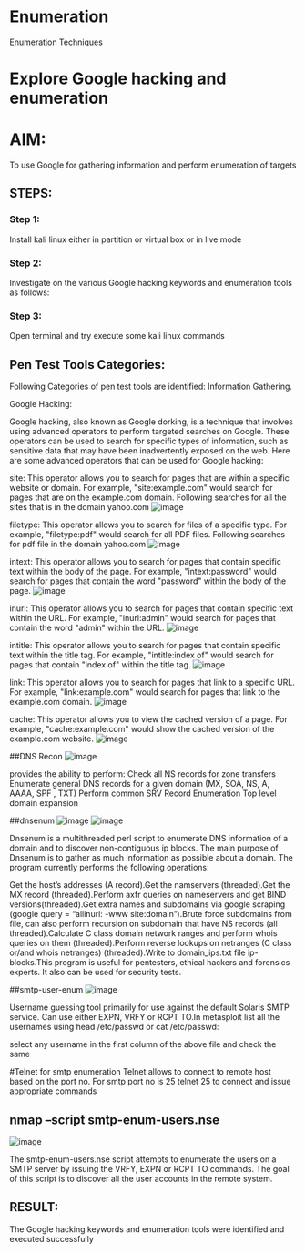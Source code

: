 # Enumeration
Enumeration Techniques

# Explore Google hacking and enumeration 

# AIM:

To use Google for gathering information and perform enumeration of targets

## STEPS:

### Step 1:

Install kali linux either in partition or virtual box or in live mode

### Step 2:

Investigate on the various Google hacking keywords and enumeration tools as follows:


### Step 3:
Open terminal and try execute some kali linux commands

## Pen Test Tools Categories:  

Following Categories of pen test tools are identified:
Information Gathering.

Google Hacking:

Google hacking, also known as Google dorking, is a technique that involves using advanced operators to perform targeted searches on Google. These operators can be used to search for specific types of information, such as sensitive data that may have been inadvertently exposed on the web. Here are some advanced operators that can be used for Google hacking:

site: This operator allows you to search for pages that are within a specific website or domain. For example, "site:example.com" would search for pages that are on the example.com domain.
Following searches for all the sites that is in the domain yahoo.com
![image](https://github.com/karthika28112004/Enumeration/assets/128035087/a30d3dc2-3c1d-453f-bda7-87ff4183ea4a)


filetype: This operator allows you to search for files of a specific type. For example, "filetype:pdf" would search for all PDF files.
Following searches for pdf file in the domain yahoo.com
![image](https://github.com/karthika28112004/Enumeration/assets/128035087/cba210ce-ec5c-475b-93b7-9fd8567aabc3)



intext: This operator allows you to search for pages that contain specific text within the body of the page. For example, "intext:password" would search for pages that contain the word "password" within the body of the page.
![image](https://github.com/karthika28112004/Enumeration/assets/128035087/29267ac7-9669-4c2b-a7ca-d9a8e432871b)


inurl: This operator allows you to search for pages that contain specific text within the URL. For example, "inurl:admin" would search for pages that contain the word "admin" within the URL.
![image](https://github.com/karthika28112004/Enumeration/assets/128035087/30717c82-e7cc-4ec0-beda-a0e9c47788d0)

intitle: This operator allows you to search for pages that contain specific text within the title tag. For example, "intitle:index of" would search for pages that contain "index of" within the title tag.
![image](https://github.com/karthika28112004/Enumeration/assets/128035087/9e342596-60e7-4787-b061-bfa35f3b17fb)

link: This operator allows you to search for pages that link to a specific URL. For example, "link:example.com" would search for pages that link to the example.com domain.
![image](https://github.com/karthika28112004/Enumeration/assets/128035087/dcb45103-3578-480b-8c73-22b55a9d1bc1)

cache: This operator allows you to view the cached version of a page. For example, "cache:example.com" would show the cached version of the example.com website.
![image](https://github.com/karthika28112004/Enumeration/assets/128035087/2a3ffa41-d54b-4bea-831d-30a55a6d51a7)

 



##DNS Recon
![image](https://github.com/karthika28112004/Enumeration/assets/128035087/203faabe-cec6-460d-b924-d21b362b2b2d)

provides the ability to perform:
Check all NS records for zone transfers
Enumerate general DNS records for a given domain (MX, SOA, NS, A, AAAA, SPF , TXT)
Perform common SRV Record Enumeration
Top level domain expansion








##dnsenum
![image](https://github.com/karthika28112004/Enumeration/assets/128035087/b4fd8cd4-5aaf-4a0c-b5b2-cbccbbc95da6)
![image](https://github.com/karthika28112004/Enumeration/assets/128035087/5bbcaf21-928d-45ef-90fb-6a274c98be99)

Dnsenum is a multithreaded perl script to enumerate DNS information of a domain and to discover non-contiguous ip blocks. The main purpose of Dnsenum is to gather as much information as possible about a domain. The program currently performs the following operations:

Get the host’s addresses (A record).Get the namservers (threaded).Get the MX record (threaded).Perform axfr queries on nameservers and get BIND versions(threaded).Get extra names and subdomains via google scraping (google query = “allinurl: -www site:domain”).Brute force subdomains from file, can also perform recursion on subdomain that have NS records (all threaded).Calculate C class domain network ranges and perform whois queries on them (threaded).Perform reverse lookups on netranges (C class or/and whois netranges) (threaded).Write to domain_ips.txt file ip-blocks.This program is useful for pentesters, ethical hackers and forensics experts. It also can be used for security tests.


##smtp-user-enum
![image](https://github.com/karthika28112004/Enumeration/assets/128035087/4c1f9fd7-8ed4-46c0-8250-16bd379da6cb)

Username guessing tool primarily for use against the default Solaris SMTP service. Can use either EXPN, VRFY or RCPT TO.In metasploit list all the usernames using head /etc/passwd or cat /etc/passwd:

select any username in the first column of the above file and check the same


#Telnet for smtp enumeration
Telnet allows to connect to remote host based on the port no. For smtp port no is 25
telnet <host address> 25 to connect
and issue appropriate commands
  
  

## nmap –script smtp-enum-users.nse <hostname>
![image](https://github.com/karthika28112004/Enumeration/assets/128035087/dc43ed1d-be83-439a-9b3f-335e3c0a97f8)

The smtp-enum-users.nse script attempts to enumerate the users on a SMTP server by issuing the VRFY, EXPN or RCPT TO commands. The goal of this script is to discover all the user accounts in the remote system.





## RESULT:
The Google hacking keywords and enumeration tools were identified and executed successfully

